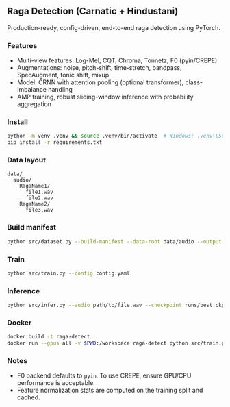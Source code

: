 ## Raga Detection (Carnatic + Hindustani)

Production-ready, config-driven, end-to-end raga detection using PyTorch.

### Features
- Multi-view features: Log-Mel, CQT, Chroma, Tonnetz, F0 (pyin/CREPE)
- Augmentations: noise, pitch-shift, time-stretch, bandpass, SpecAugment, tonic shift, mixup
- Model: CRNN with attention pooling (optional transformer), class-imbalance handling
- AMP training, robust sliding-window inference with probability aggregation

### Install
```bash
python -m venv .venv && source .venv/bin/activate  # Windows: .venv\\Scripts\\activate
pip install -r requirements.txt
```

### Data layout
```
data/
  audio/
    RagaName1/
      file1.wav
      file2.wav
    RagaName2/
      file3.wav
```

### Build manifest
```bash
python src/dataset.py --build-manifest --data-root data/audio --output data/manifest.csv --val-size 0.15 --test-size 0.15 --seed 42
```

### Train
```bash
python src/train.py --config config.yaml
```

### Inference
```bash
python src/infer.py --audio path/to/file.wav --checkpoint runs/best.ckpt --config config.yaml
```

### Docker
```bash
docker build -t raga-detect .
docker run --gpus all -v $PWD:/workspace raga-detect python src/train.py --config config.yaml
```

### Notes
- F0 backend defaults to `pyin`. To use CREPE, ensure GPU/CPU performance is acceptable.
- Feature normalization stats are computed on the training split and cached.

